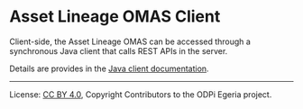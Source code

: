 <!-- SPDX-License-Identifier: CC-BY-4.0 -->
<!-- Copyright Contributors to the ODPi Egeria project. -->

# Asset Lineage OMAS Client

Client-side, the Asset Lineage OMAS can be accessed through a
synchronous Java client that calls REST APIs in the server. 

Details are provides in the [Java client documentation](user/java-client/README.md).


----
License: [CC BY 4.0](https://creativecommons.org/licenses/by/4.0/),
Copyright Contributors to the ODPi Egeria project.